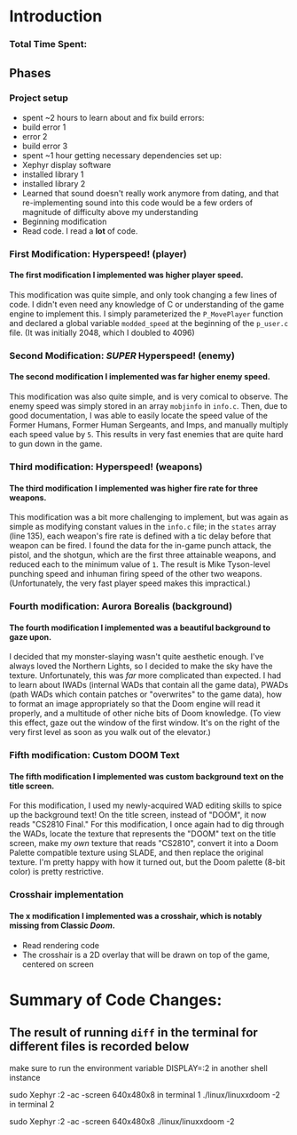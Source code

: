 # Introduction
### Total Time Spent:


## Phases

### Project setup

- spent ~2 hours to learn about and fix build errors:
- build error 1
- error 2
- build error 3
- spent ~1 hour getting necessary dependencies set up:
- Xephyr display software
- installed library 1
- installed library 2
- Learned that sound doesn't really work anymore from dating, and that re-implementing sound into this code would be a few orders of magnitude of difficulty above my understanding
- Beginning modification
- Read code. I read a __lot__ of code.

### First Modification: Hyperspeed! (player)
#### The first modification I implemented was higher player speed.

This modification was quite simple, and only took changing a few lines of code. I didn't even need any knowledge of C or understanding of the game engine to implement this. I simply parameterized the `P_MovePlayer` function and declared a global variable `modded_speed` at the beginning of the `p_user.c` file. (It was initially 2048, which I doubled to 4096)

### Second Modification: *SUPER* Hyperspeed! (enemy)
#### The second modification I implemented was far higher enemy speed.

This modification was also quite simple, and is very comical to observe. The enemy speed was simply stored in an array `mobjinfo` in `info.c`. Then, due to good documentation, I was able to easily locate the speed value of the Former Humans, Former Human Sergeants, and Imps, and manually multiply each speed value by `5`. This results in very fast enemies that are quite hard to gun down in the game.

### Third modification: Hyperspeed! (weapons)
#### The third modification I implemented was higher fire rate for three weapons.

This modification was a bit more challenging to implement, but was again as simple as modifying constant values in the `info.c` file; in the `states` array (line 135), each weapon's fire rate is defined with a tic delay before that weapon can be fired. I found the data for the in-game punch attack, the pistol, and the shotgun, which are the first three attainable weapons, and reduced each to the minimum value of `1`. The result is Mike Tyson-level punching speed and inhuman firing speed of the other two weapons. (Unfortunately, the very fast player speed makes this impractical.)

### Fourth modification: Aurora Borealis (background)
#### The fourth modification I implemented was a beautiful background to gaze upon.

I decided that my monster-slaying wasn't quite aesthetic enough. I've always loved the Northern Lights, so I decided to make the sky have the texture. Unfortunately, this was *far* more complicated than expected. I had to learn about IWADs (internal WADs that contain all the game data), PWADs (path WADs which contain patches or "overwrites" to the game data), how to format an image appropriately so that the Doom engine will read it properly, and a multitude of other niche bits of Doom knowledge. (To view this effect, gaze out the window of the first window. It's on the right of the very first level as soon as you walk out of the elevator.)

### Fifth modification: Custom DOOM Text
#### The fifth modification I implemented was custom background text on the title screen.

For this modification, I used my newly-acquired WAD editing skills to spice up the background text! On the title screen, instead of "DOOM", it now reads "CS2810 Final." For this modification, I once again had to dig through the WADs, locate the texture that represents the "DOOM" text on the title screen, make my *own* texture that reads "CS2810", convert it into a Doom Palette compatible texture using SLADE, and then replace the original texture. I'm pretty happy with how it turned out, but the Doom palette (8-bit color) is pretty restrictive.

### Crosshair implementation

#### The x modification I implemented was a crosshair, which is notably missing from Classic *Doom*. 


- Read rendering code
- The crosshair is a 2D overlay that will be drawn on top of the game, centered on screen




# Summary of Code Changes:
## The result of running `diff` in the terminal for different files is recorded below







make sure to run the environment variable DISPLAY=:2 in another shell instance
        
sudo Xephyr :2 -ac -screen 640x480x8 in terminal 1
./linux/linuxxdoom -2 in terminal 2

sudo Xephyr :2 -ac -screen 640x480x8
./linux/linuxxdoom -2
